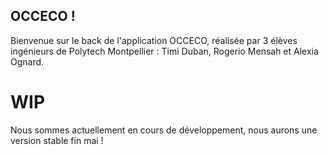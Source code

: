 ## OCCECO !
Bienvenue sur le back de l'application OCCECO, réalisée par 3 élèves ingénieurs de Polytech Montpellier : Timi Duban, Rogerio Mensah et Alexia Ognard.

# WIP
Nous sommes actuellement en cours de développement, nous aurons une version stable fin mai !
